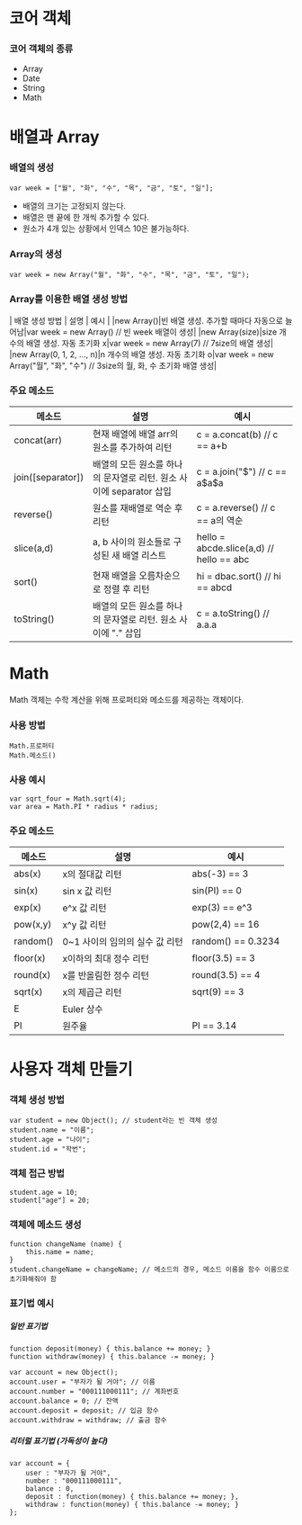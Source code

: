 # **코어 객체**


### 코어 객체의 종류
- Array
- Date
- String
- Math










# **배열과 Array**



### 배열의 생성
```
var week = ["월", "화", "수", "목", "금", "토", "일"];
```
- 배열의 크기는 고정되지 않는다.
- 배열은 맨 끝에 한 개씩 추가할 수 있다.
- 원소가 4개 있는 상황에서 인덱스 10은 불가능하다.



### Array의 생성
```
var week = new Array("월", "화", "수", "목", "금", "토", "일");
```


### Array를 이용한 배열 생성 방법
| 배열 생성 방법 | 설명 | 예시 |
|new Array()|빈 배열 생성. 추가할 때마다 자동으로 늘어남|var week = new Array() // 빈 week 배열이 생성|
|new Array(size)|size 개수의 배열 생성. 자동 초기화 x|var week = new Array(7) // 7size의 배열 생성|
|new Array(0, 1, 2, ..., n)|n 개수의 배열 생성. 자동 초기화 o|var week = new Array("월", "화", "수") // 3size의 월, 화, 수 초기화 배열 생성|



### 주요 메소드
| 메소드 | 설명 | 예시 |
|---|---|---|
|concat(arr)|현재 배열에 배열 arr의 원소를 추가하여 리턴|c = a.concat(b) // c == a+b|
|join([separator])|배열의 모든 원소를 하나의 문자열로 리턴. 원소 사이에 separator 삽입|c = a.join("$") // c == a$a$a|
|reverse()|원소를 재배열로 역순 후 리턴|c = a.reverse() // c == a의 역순|
|slice(a,d)|a, b 사이의 원소들로 구성된 새 배열 리스트|hello = abcde.slice(a,d) // hello == abc|
|sort()|현재 배열을 오름차순으로 정렬 후 리턴|hi = dbac.sort() // hi == abcd|
|toString()|배열의 모든 원소를 하나의 문자열로 리턴. 원소 사이에 "." 삽입|c = a.toString() // a.a.a|











# **Math**
Math 객체는 수학 계산을 위해 프로퍼티와 메소드를 제공하는 객체이다.



### 사용 방법
```
Math.프로퍼티  
Math.메소드()
```



### 사용 예시
```
var sqrt_four = Math.sqrt(4);  
var area = Math.PI * radius * radius;
```



### 주요 메소드
| 메소드 | 설명 | 예시 |
|---|---|---|
|abs(x)|x의 절대값 리턴|abs(-3) == 3|
|sin(x)|sin x 값 리턴|sin(PI) == 0|
|exp(x)|e^x 값 리턴|exp(3) == e^3|
|pow(x,y)|x^y 값 리턴|pow(2,4) == 16|
|random()|0~1 사이의 임의의 실수 값 리턴|random() == 0.3234|
|floor(x)|x이하의 최대 정수 리턴|floor(3.5) == 3|
|round(x)|x를 반올림한 정수 리턴|round(3.5) == 4|
|sqrt(x)|x의 제곱근 리턴|sqrt(9) == 3|
|E|Euler 상수||
|PI|원주율|PI == 3.14|










# **사용자 객체 만들기**



### 객체 생성 방법
```
var student = new Object(); // student라는 빈 객체 생성  
student.name = "이름";  
student.age = "나이";  
student.id = "학번";  
```



### 객체 접근 방법
```
student.age = 10;  
student["age"] = 20;  
```



### 객체에 메소드 생성
```
function changeName (name) {  
    this.name = name;  
}  
student.changeName = changeName; // 메소드의 경우, 메소드 이름을 함수 이름으로 초기화해줘야 함  
```



### 표기법 예시

##### 일반 표기법
```
function deposit(money) { this.balance += money; }  
function withdraw(money) { this.balance -= money; }  
  
var account = new Object();  
account.user = "부자가 될 거야"; // 이름  
account.number = "000111000111"; // 계좌번호  
account.balance = 0; // 잔액  
account.deposit = deposit; // 입금 함수  
account.withdraw = withdraw; // 출금 함수  
```

##### 리터럴 표기법 (가독성이 높다)
```
var account = { 
    user : "부자가 될 거야",  
    number : "000111000111",
    balance : 0,  
    deposit : function(money) { this.balance += money; },  
    withdraw : function(money) { this.balance -= money; }  
};
```